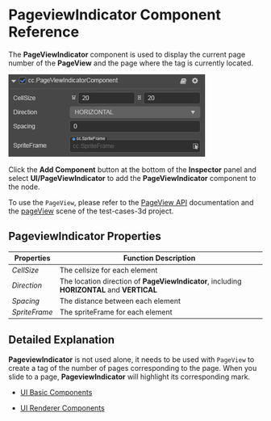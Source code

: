 # PageviewIndicator Component Reference

The __PageViewIndicator__ component is used to display the current page number of the __PageView__ and the page where the tag is currently located.

![pageviewindicator.png](./pageviewindicator/pageviewindicator.png)

Click the __Add Component__ button at the bottom of the __Inspector__ panel and select __UI/PageViewIndicator__ to add the __PageViewIndicator__ component to the node.

To use the `PageView`, please refer to the [PageView API](https://docs.cocos.com/creator3d/api/zh/classes/ui.pageviewindicator.html)  documentation and the [pageView](https://github.com/cocos-creator/test-cases-3d/tree/master/assets/cases/ui/15.pageview) scene of the test-cases-3d project.

## PageviewIndicator Properties

| Properties | Function Description |
| ----------- | ----------- |
| *CellSize*    | The cellsize for each element |
| *Direction*   | The location direction of __PageViewIndicator__, including __HORIZONTAL__ and __VERTICAL__ |
| *Spacing*     | The distance between each element |
| *SpriteFrame* | The spriteFrame for each element |

## Detailed Explanation

__PageviewIndicator__ is not used alone, it needs to be used with `PageView` to create a tag of the number of pages corresponding to the page. When you slide to a page, __PageviewIndicator__ will highlight its corresponding mark.

- [UI Basic Components](base-component.md)

- [UI Renderer Components](render-component.md)
